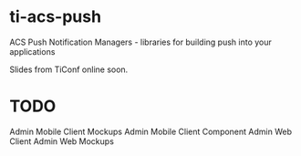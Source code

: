 ti-acs-push
===========

ACS Push Notification Managers - libraries for building push into your applications

Slides from TiConf online soon.

TODO
====

Admin Mobile Client Mockups
Admin Mobile Client Component
Admin Web Client
Admin Web Mockups
